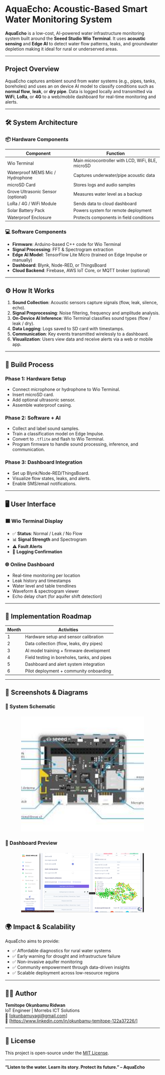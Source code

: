 #  AquaEcho: Acoustic-Based Smart Water Monitoring System

**AquaEcho** is a low-cost, AI-powered water infrastructure monitoring system built around the **Seeed Studio Wio Terminal**. It uses **acoustic sensing** and **Edge AI** to detect water flow patterns, leaks, and groundwater depletion  making it ideal for rural or underserved areas.

---

##  Project Overview

AquaEcho captures ambient sound from water systems (e.g., pipes, tanks, boreholes) and uses an on device AI model to classify conditions such as **normal flow**, **leak**, or **dry pipe**. Data is logged locally and transmitted via **WiFi**, **LoRa**, or **4G** to a web/mobile dashboard for real-time monitoring and alerts.

---

## 🛠️ System Architecture

### 📦 Hardware Components

| Component                     | Function                                                   |
|------------------------------|------------------------------------------------------------|
| Wio Terminal                 | Main microcontroller with LCD, WiFi, BLE, microSD          |
| Waterproof MEMS Mic / Hydrophone | Captures underwater/pipe acoustic data               |
| microSD Card                 | Stores logs and audio samples                              |
| Grove Ultrasonic Sensor (optional) | Measures water level as a backup                    |
| LoRa / 4G / WiFi Module      | Sends data to cloud dashboard                              |
| Solar Battery Pack           | Powers system for remote deployment                        |
| Waterproof Enclosure         | Protects components in field conditions                    |

### 💻 Software Components

- **Firmware**: Arduino-based C++ code for Wio Terminal  
- **Signal Processing**: FFT & Spectrogram extraction  
- **Edge AI Model**: TensorFlow Lite Micro (trained on Edge Impulse or manually)  
- **Dashboard**: Blynk, Node-RED, or ThingsBoard  
- **Cloud Backend**: Firebase, AWS IoT Core, or MQTT broker (optional)

---

## ⚙️ How It Works

1. **Sound Collection**: Acoustic sensors capture signals (flow, leak, silence, echo).
2. **Signal Preprocessing**: Noise filtering, frequency and amplitude analysis.
3. **On-Device AI Inference**: Wio Terminal classifies sound types (flow / leak / dry).
4. **Data Logging**: Logs saved to SD card with timestamps.
5. **Communication**: Key events transmitted wirelessly to a dashboard.
6. **Visualization**: Users view data and receive alerts via a web or mobile app.

---

## 🔧 Build Process

### Phase 1: Hardware Setup
- Connect microphone or hydrophone to Wio Terminal.
- Insert microSD card.
- Add optional ultrasonic sensor.
- Assemble waterproof casing.

### Phase 2: Software + AI
- Collect and label sound samples.
- Train a classification model on Edge Impulse.
- Convert to `.tflite` and flash to Wio Terminal.
- Program firmware to handle sound processing, inference, and communication.

### Phase 3: Dashboard Integration
- Set up Blynk/Node-RED/ThingsBoard.
- Visualize flow states, leaks, and alerts.
- Enable SMS/email notifications.

---

## 🖥️ User Interface

### 🟦 Wio Terminal Display

- ✅ **Status**: Normal / Leak / No Flow  
- 📊 **Signal Strength** and Spectrogram  
- ⚠️ **Fault Alerts**  
- 💾 **Logging Confirmation**

### 🌐 Online Dashboard

- Real-time monitoring per location  
- Leak history and timestamps  
- Water level and table trendlines  
- Waveform & spectrogram viewer  
- Echo delay chart (for aquifer shift detection)

---

## 📅 Implementation Roadmap

| Month | Activities                                                |
|-------|-----------------------------------------------------------|
| 1     | Hardware setup and sensor calibration                     |
| 2     | Data collection (flow, leaks, dry pipes)                  |
| 3     | AI model training + firmware development                  |
| 4     | Field testing in boreholes, tanks, and pipes              |
| 5     | Dashboard and alert system integration                    |
| 6     | Pilot deployment + community onboarding                   |

---

## 📸 Screenshots & Diagrams

### 🔧 System Schematic

 <h3 align="center"></h3>
<p align="center">
  <img src ="images/wio terminal aqua echo.jpeg" width="400"/>
</p>

### 📱 Dashboard Preview

  <h3 align="center"></h3>
<p align="center">
  <img src ="images/aqua echo.png" width="400"/>
</p>

## 🌍 Impact & Scalability

AquaEcho aims to provide:

- ✅ Affordable diagnostics for rural water systems  
- ✅ Early warning for drought and infrastructure failure  
- ✅ Non-invasive aquifer monitoring  
- ✅ Community empowerment through data-driven insights  
- ✅ Scalable deployment across low-resource regions

---

## 👨‍💻 Author

**Temitope Okunbamu Ridwan**  
IoT Engineer | Morrebs ICT Solutions  
📧 [okunbamuyagi@gmail.com]  
🔗 [https://www.linkedin.com/in/okunbamu-temitope-122a37226/]

---

## 📄 License

This project is open-source under the [MIT License](LICENSE).

---

**“Listen to the water. Learn its story. Protect its future.” – AquaEcho**
